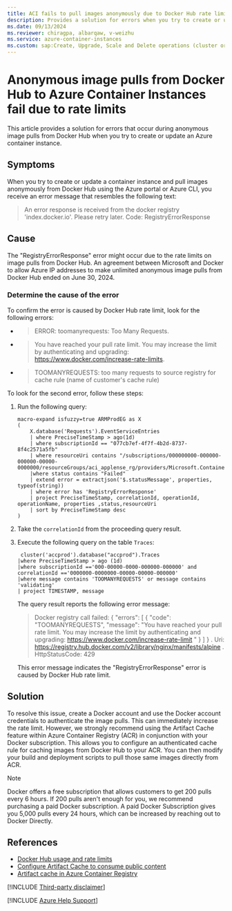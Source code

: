 ```yaml
---
title: ACI fails to pull images anonymously due to Docker Hub rate limits
description: Provides a solution for errors when you try to create or update an Azure container instance and pull images anonymously from Docker Hub.
ms.date: 09/13/2024
ms.reviewer: chiragpa, albarqaw, v-weizhu
ms.service: azure-container-instances
ms.custom: sap:Create, Upgrade, Scale and Delete operations (cluster or nodepool)
---
```


# Anonymous image pulls from Docker Hub to Azure Container Instances fail due to rate limits

This article provides a solution for errors that occur during anonymous image pulls from Docker Hub when you try to create or update an Azure container instance.

## Symptoms

When you try to create or update a container instance and pull images anonymously from Docker Hub using the Azure portal or Azure CLI, you receive an error message that resembles the following text:

> An error response is received from the docker registry 'index.docker.io'. Please retry later.
> Code: RegistryErrorResponse

## Cause

The "RegistryErrorResponse" error might occur due to the rate limits on image pulls from Docker Hub. An agreement between Microsoft and Docker to allow Azure IP addresses to make unlimited anonymous image pulls from Docker Hub ended on June 30, 2024.

### Determine the cause of the error

To confirm the error is caused by Docker Hub rate limit, look for the following errors:

- > ERROR: toomanyrequests: Too Many Requests.

- > You have reached your pull rate limit. You may increase the limit by authenticating and upgrading: https://www.docker.com/increase-rate-limits.

- > TOOMANYREQUESTS: too many requests to source registry for cache rule (name of customer's cache rule)

To look for the second error, follow these steps:

1. Run the following query:

    ```
    macro-expand isfuzzy=true ARMProdEG as X
    (
        X.database('Requests').EventServiceEntries
        | where PreciseTimeStamp > ago(1d)
        | where subscriptionId == "077cb7ef-4f7f-4b2d-8737-8f4c2571a5fb"
        | where resourceUri contains "/subscriptions/000000000-000000-000000-00000-0000000/resourceGroups/aci_applense_rg/providers/Microsoft.ContainerInstance/containerGroups/ac6"
        |where status contains "Failed"
        | extend error = extractjson('$.statusMessage', properties, typeof(string))
        | where error has 'RegistryErrorResponse'
        | project PreciseTimeStamp, correlationId, operationId, operationName, properties ,status,resourceUri
        | sort by PreciseTimeStamp desc
    )
    ```
2. Take the `correlationId` from the proceeding query result.

3. Execute the following query on the table `Traces`:

    ```
     cluster('accprod').database("accprod").Traces
    |where PreciseTimeStamp > ago (1d)
    |where subscriptionId =='000-00000-0000-000000-000000' and correlationId =='0000000-0000000-00000-00000-000000'
    |where message contains 'TOOMANYREQUESTS' or message contains 'validating'
    | project TIMESTAMP, message
    ```
    
    The query result reports the following error message:

    > Docker registry call failed: { "errors": [ { "code": "TOOMANYREQUESTS", "message": "You have reached your pull rate limit. You may increase the limit by authenticating and upgrading: https://www.docker.com/increase-rate-limit " } ] } . Uri: https://registry.hub.docker.com/v2/library/nginx/manifests/alpine . HttpStatusCode: 429

    This error message indicates the "RegistryErrorResponse" error is caused by Docker Hub rate limit.

## Solution

To resolve this issue, create a Docker account and use the Docker account credentials to authenticate the image pulls. This can immediately increase the rate limit. However, we strongly recommend using the Artifact Cache feature within Azure Container Registry (ACR) in conjunction with your Docker subscription. This allows you to configure an authenticated cache rule for caching images from Docker Hub to your ACR. You can then modify your build and deployment scripts to pull those same images directly from ACR.

> [!NOTE]
> Docker offers a free subscription that allows customers to get 200 pulls every 6 hours. If 200 pulls aren't enough for you, we recommend purchasing a paid Docker subscription. A paid Docker Subscription gives you 5,000 pulls every 24 hours, which can be increased by reaching out to Docker Directly.

## References

- [Docker Hub usage and rate limits](https://docs.docker.com/docker-hub/download-rate-limit/)
- [Configure Artifact Cache to consume public content](/azure/container-registry/buffer-gate-public-content#configure-artifact-cache-to-consume-public-content)
- [Artifact cache in Azure Container Registry](/azure/container-registry/container-registry-artifact-cache)

[!INCLUDE [Third-party disclaimer](../../includes/third-party-disclaimer.md)]

[!INCLUDE [Azure Help Support](../../includes/azure-help-support.md)]